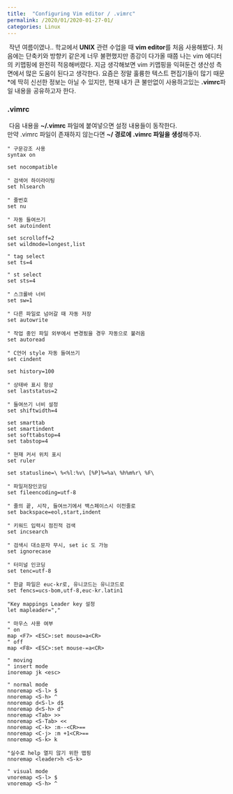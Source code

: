 ```yaml
---
title:  "Configuring Vim editor / .vimrc"
permalink: /2020/01/2020-01-27-01/
categories: Linux 
---
```

&nbsp;작년 여름이였나.. 학교에서 **UNIX** 관련 수업을 때 **vim editor**를 처음 사용해봤다. 처음에는 단축키와 방향키 같은게 너무 불편했지만 종강이 다가올 때쯤 나는 vim 에디터의 키맵핑에 완전히 적응해버렸다. 지금 생각해보면 vim 키맵핑을 익혀둔건 생산성 측면에서 많은 도움이 된다고 생각한다. 요즘은 정말 훌륭한 텍스트 편집기들이 많기 때문*에 딱히 신선한 정보는 아닐 수 있지만, 현재 내가 큰 불만없이 사용하고있는 **.vimrc**파일 내용을 공유하고자 한다.   

### .vimrc
&nbsp;다음 내용을 **~/.vimrc** 파일에 붙여넣으면 설정 내용들이 동작한다.  
만약 .vimrc 파일이 존재하지 않는다면 **~/ 경로에 .vimrc 파일을 생성**해주자.

```viml
" 구문강조 사용
syntax on 

set nocompatible

" 검색어 하이라이팅 
set hlsearch 

" 줄번호 
set nu 

" 자동 들여쓰기
set autoindent 

set scrolloff=2 
set wildmode=longest,list 

" tag select 
set ts=4 

" st select 
set sts=4 

" 스크롤바 너비
set sw=1 

" 다른 파일로 넘어갈 때 자동 저장
set autowrite 

" 작업 중인 파일 외부에서 변경됬을 경우 자동으로 불러옴
set autoread 

" C언어 style 자동 들여쓰기
set cindent 

set history=100

" 상태바 표시 항상
set laststatus=2 

" 들여쓰기 너비 설정
set shiftwidth=4 

set smarttab
set smartindent
set softtabstop=4
set tabstop=4

" 현재 커서 위치 표시
set ruler 

set statusline=\ %<%l:%v\ [%P]%=%a\ %h%m%r\ %F\

" 파일저장인코딩 
set fileencoding=utf-8 

" 줄의 끝, 시작, 들여쓰기에서 백스페이스시 이전줄로
set backspace=eol,start,indent 

" 키워드 입력시 점진적 검색
set incsearch 

" 검색시 대소문자 무시, set ic 도 가능
set ignorecase 

" 터미널 인코딩
set tenc=utf-8      

" 한글 파일은 euc-kr로, 유니코드는 유니코드로
set fencs=ucs-bom,utf-8,euc-kr.latin1 

"Key mappings Leader key 설정
let mapleader=","

" 마우스 사용 여부
" on
map <F7> <ESC>:set mouse=a<CR>
" off
map <F8> <ESC>:set mouse-=a<CR>

" moving
" insert mode
inoremap jk <esc>

" normal mode
nnoremap <S-l> $
nnoremap <S-h> ^
nnoremap d<S-l> d$
nnoremap d<S-h> d^
nnoremap <Tab> >>
nnoremap <S-Tab> <<
nnoremap <C-k> :m--<CR>==
nnoremap <C-j> :m +1<CR>==
nnoremap <S-k> k

"실수로 help 열지 않기 위한 맵핑
nnoremap <leader>h <S-k>

" visual mode
vnoremap <S-l> $
vnoremap <S-h> ^
```
